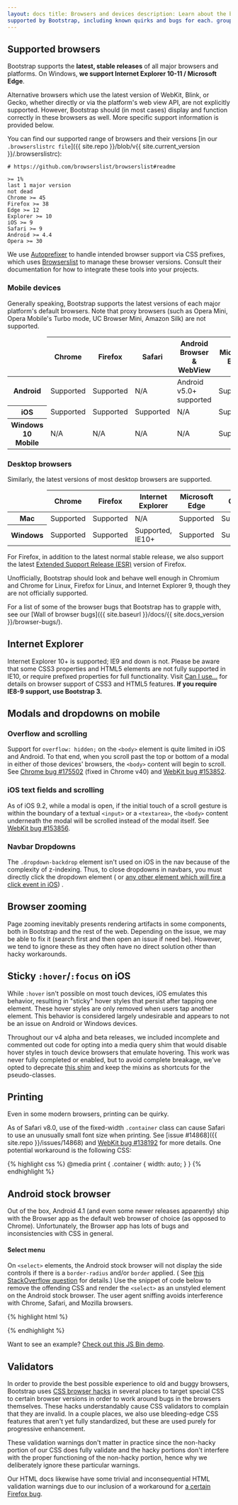 ```yaml
---
layout: docs title: Browsers and devices description: Learn about the browsers and devices, from modern to old, that are
supported by Bootstrap, including known quirks and bugs for each. group: getting-started toc: true
---
```


## Supported browsers

Bootstrap supports the **latest, stable releases** of all major browsers and platforms. On Windows, **we support
Internet Explorer 10-11 / Microsoft Edge**.

Alternative browsers which use the latest version of WebKit, Blink, or Gecko, whether directly or via the platform's web
view API, are not explicitly supported. However, Bootstrap should (in most cases) display and function correctly in
these browsers as well. More specific support information is provided below.

You can find our supported range of browsers and their versions [in our `.browserslistrc file`]({{ site.repo }}/blob/v{{
site.current_version }}/.browserslistrc):

```
# https://github.com/browserslist/browserslist#readme

>= 1%
last 1 major version
not dead
Chrome >= 45
Firefox >= 38
Edge >= 12
Explorer >= 10
iOS >= 9
Safari >= 9
Android >= 4.4
Opera >= 30
```

We use [Autoprefixer](https://github.com/postcss/autoprefixer) to handle intended browser support via CSS prefixes,
which uses [Browserslist](https://github.com/browserslist/browserslist) to manage these browser versions. Consult their
documentation for how to integrate these tools into your projects.

### Mobile devices

Generally speaking, Bootstrap supports the latest versions of each major platform's default browsers. Note that proxy
browsers (such as Opera Mini, Opera Mobile's Turbo mode, UC Browser Mini, Amazon Silk) are not supported.

<table class="table table-bordered table-striped">
  <thead>
    <tr>
      <td></td>
      <th>Chrome</th>
      <th>Firefox</th>
      <th>Safari</th>
      <th>Android Browser &amp; WebView</th>
      <th>Microsoft Edge</th>
    </tr>
  </thead>
  <tbody>
    <tr>
      <th scope="row">Android</th>
      <td class="text-success">Supported</td>
      <td class="text-success">Supported</td>
      <td class="text-muted">N/A</td>
      <td class="text-success">Android v5.0+ supported</td>
      <td class="text-success">Supported</td>
    </tr>
    <tr>
      <th scope="row">iOS</th>
      <td class="text-success">Supported</td>
      <td class="text-success">Supported</td>
      <td class="text-success">Supported</td>
      <td class="text-muted">N/A</td>
      <td class="text-success">Supported</td>
    </tr>
    <tr>
      <th scope="row">Windows 10 Mobile</th>
      <td class="text-muted">N/A</td>
      <td class="text-muted">N/A</td>
      <td class="text-muted">N/A</td>
      <td class="text-muted">N/A</td>
      <td class="text-success">Supported</td>
    </tr>
  </tbody>
</table>

### Desktop browsers

Similarly, the latest versions of most desktop browsers are supported.

<table class="table table-bordered table-striped">
  <thead>
    <tr>
      <td></td>
      <th>Chrome</th>
      <th>Firefox</th>
      <th>Internet Explorer</th>
      <th>Microsoft Edge</th>
      <th>Opera</th>
      <th>Safari</th>
    </tr>
  </thead>
  <tbody>
    <tr>
      <th scope="row">Mac</th>
      <td class="text-success">Supported</td>
      <td class="text-success">Supported</td>
      <td class="text-muted">N/A</td>
      <td class="text-success">Supported</td>
      <td class="text-success">Supported</td>
      <td class="text-success">Supported</td>
    </tr>
    <tr>
      <th scope="row">Windows</th>
      <td class="text-success">Supported</td>
      <td class="text-success">Supported</td>
      <td class="text-success">Supported, IE10+</td>
      <td class="text-success">Supported</td>
      <td class="text-success">Supported</td>
      <td class="text-danger">Not supported</td>
    </tr>
  </tbody>
</table>

For Firefox, in addition to the latest normal stable release, we also support the
latest [Extended Support Release (ESR)](https://www.mozilla.org/en-US/firefox/enterprise/) version of Firefox.

Unofficially, Bootstrap should look and behave well enough in Chromium and Chrome for Linux, Firefox for Linux, and
Internet Explorer 9, though they are not officially supported.

For a list of some of the browser bugs that Bootstrap has to grapple with, see our [Wall of browser bugs]({{
site.baseurl }}/docs/{{ site.docs_version }}/browser-bugs/).

## Internet Explorer

Internet Explorer 10+ is supported; IE9 and down is not. Please be aware that some CSS3 properties and HTML5 elements
are not fully supported in IE10, or require prefixed properties for full functionality.
Visit [Can I use...](https://caniuse.com/) for details on browser support of CSS3 and HTML5 features. **If you require
IE8-9 support, use Bootstrap 3.**

## Modals and dropdowns on mobile

### Overflow and scrolling

Support for `overflow: hidden;` on the `<body>` element is quite limited in iOS and Android. To that end, when you
scroll past the top or bottom of a modal in either of those devices' browsers, the `<body>` content will begin to
scroll. See [Chrome bug #175502](https://bugs.chromium.org/p/chromium/issues/detail?id=175502) (fixed in Chrome v40)
and [WebKit bug #153852](https://bugs.webkit.org/show_bug.cgi?id=153852).

### iOS text fields and scrolling

As of iOS 9.2, while a modal is open, if the initial touch of a scroll gesture is within the boundary of a
textual `<input>` or a `<textarea>`, the `<body>` content underneath the modal will be scrolled instead of the modal
itself. See [WebKit bug #153856](https://bugs.webkit.org/show_bug.cgi?id=153856).

### Navbar Dropdowns

The `.dropdown-backdrop` element isn't used on iOS in the nav because of the complexity of z-indexing. Thus, to close
dropdowns in navbars, you must directly click the dropdown element (
or [any other element which will fire a click event in iOS](https://developer.mozilla.org/en-US/docs/Web/API/Element/click_event#Safari_Mobile))
.

## Browser zooming

Page zooming inevitably presents rendering artifacts in some components, both in Bootstrap and the rest of the web.
Depending on the issue, we may be able to fix it (search first and then open an issue if need be). However, we tend to
ignore these as they often have no direct solution other than hacky workarounds.

## Sticky `:hover`/`:focus` on iOS

While `:hover` isn't possible on most touch devices, iOS emulates this behavior, resulting in "sticky" hover styles that
persist after tapping one element. These hover styles are only removed when users tap another element. This behavior is
considered largely undesirable and appears to not be an issue on Android or Windows devices.

Throughout our v4 alpha and beta releases, we included incomplete and commented out code for opting into a media query
shim that would disable hover styles in touch device browsers that emulate hovering. This work was never fully completed
or enabled, but to avoid complete breakage, we've opted to deprecate [this shim](https://github.com/twbs/mq4-hover-shim)
and keep the mixins as shortcuts for the pseudo-classes.

## Printing

Even in some modern browsers, printing can be quirky.

As of Safari v8.0, use of the fixed-width `.container` class can cause Safari to use an unusually small font size when
printing. See [issue #14868]({{ site.repo }}/issues/14868)
and [WebKit bug #138192](https://bugs.webkit.org/show_bug.cgi?id=138192) for more details. One potential workaround is
the following CSS:

{% highlight css %} @media print { .container { width: auto; } } {% endhighlight %}

## Android stock browser

Out of the box, Android 4.1 (and even some newer releases apparently) ship with the Browser app as the default web
browser of choice (as opposed to Chrome). Unfortunately, the Browser app has lots of bugs and inconsistencies with CSS
in general.

#### Select menu

On `<select>` elements, the Android stock browser will not display the side controls if there is a `border-radius`
and/or `border` applied. (
See [this StackOverflow question](https://stackoverflow.com/questions/14744437/html-select-box-not-showing-drop-down-arrow-on-android-version-4-0-when-set-with)
for details.) Use the snippet of code below to remove the offending CSS and render the `<select>` as an unstyled element
on the Android stock browser. The user agent sniffing avoids interference with Chrome, Safari, and Mozilla browsers.

{% highlight html %}
<script>
$(function () {
  var nua = navigator.userAgent
  var isAndroid = (nua.indexOf('Mozilla/5.0') > -1 && nua.indexOf('Android ') > -1 && nua.indexOf('AppleWebKit') > -1 && nua.indexOf('Chrome') === -1)
  if (isAndroid) {
    $('select.form-control').removeClass('form-control').css('width', '100%')
  }
})
</script>
{% endhighlight %}

Want to see an example? [Check out this JS Bin demo](http://jsbin.com/OyaqoDO/2).

## Validators

In order to provide the best possible experience to old and buggy browsers, Bootstrap
uses [CSS browser hacks](http://browserhacks.com/) in several places to target special CSS to certain browser versions
in order to work around bugs in the browsers themselves. These hacks understandably cause CSS validators to complain
that they are invalid. In a couple places, we also use bleeding-edge CSS features that aren't yet fully standardized,
but these are used purely for progressive enhancement.

These validation warnings don't matter in practice since the non-hacky portion of our CSS does fully validate and the
hacky portions don't interfere with the proper functioning of the non-hacky portion, hence why we deliberately ignore
these particular warnings.

Our HTML docs likewise have some trivial and inconsequential HTML validation warnings due to our inclusion of a
workaround for [a certain Firefox bug](https://bugzilla.mozilla.org/show_bug.cgi?id=654072).
